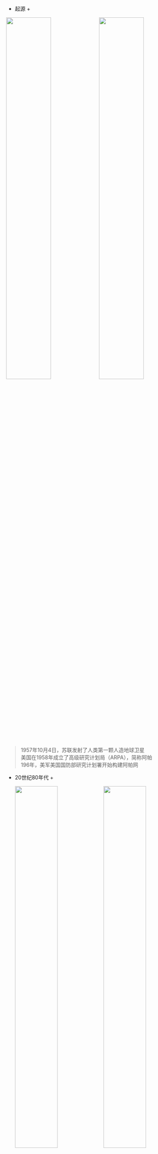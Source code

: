 

+ 起源 +
<!-- <iframe height=498 width=510 src="image/2.mp4" autoplay=0 sandbox=""> </iframe> -->
  <img src="image/f8.png" width="49%" height="50%"></img>
  <img src="image/f9.png" width="49%" height="50%"></img>
  > 1957年10月4日，苏联发射了人类第一颗人造地球卫星  
  > 美国在1958年成立了高级研究计划局（ARPA），简称阿帕  
  >196年，美军美国国防部研究计划署开始构建阿帕网

+ 20世纪80年代 +
  
  <img src="image/f7.png" width="49%" height="50%"></img>
  <img src="image/f6.png" width="49%" height="50%"></img>  
  >著名的阿帕网（ARPANET）由于感染病毒而彻底瘫痪。  
  >CSNET（计算机科学网）开始建立  
  >ARPANET全面启用TCP/IP协议  
  >DNS技术为互联网发展至今奠定了基础。  
  >NSFnet创建主干网速率56Kbps  
  >中国发出第一封Email：
  “Across the Great Wall we can reach every corner in the world.（越过长城，走向世界）”   
  >······

+ 20世纪90年代 +

  ><img src="image/f10.png" width="49%" height="50%"></img>
  ><img src="image/f5.png" width="49%" height="50%"></img>   
  >
  >国际互联网协会（ISOC）正式成立  
  >Windows95捆绑IE问世  
  >1994年 中国互联网元年  
  >······
 

+ 2000——2010年 +
  
  <!-- <img src="image/f4.png" width="49%" height="50%"></img> -->
  <img src="image/f3.png" width="49%" height="50%"></img>
  <img src="image/f2.png" width="49%" height="50%"></img>  
  >博客  
  >广告  
  >网游  
  >搜索引擎
  >电子商务  
  >涌现了许多的社交网站和各种各样的论坛，用户创造内容的时代，被称为互联网2.0  
  >······

+ 2000——2019 +
  
  <img src="image/f1.png" width="49%" height="50%"></img>
  <img src="image/f4.png" width="49%" height="50%"></img>  
  >智能手机的广泛普及，开启了移动互联网的到来，我们可以称之为互联网3.0  
  >移动支付时代  
  >层出不穷的APP  
  >微博的诞生  
  >“互联网＋”  
  >······

 + 发展 +
<iframe  width="360" height="230"  src="image/趋势.mp4" autoplay=0 sandbox=""> </iframe>
  